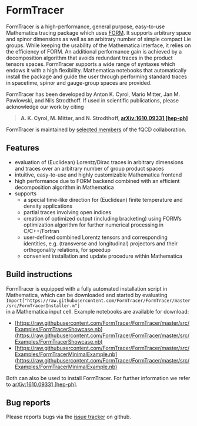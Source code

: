 # FormTracer
FormTracer is a high-performance, general purpose, easy-to-use Mathematica tracing package which uses [FORM](https://github.com/vermaseren/form). It supports arbitrary space
and spinor dimensions as well as an arbitrary number of simple compact Lie groups. While keeping the usability of the Mathematica interface, it
relies on the efficiency of FORM. An additional performance gain is achieved by a decomposition algorithm that avoids redundant traces in the product
tensors spaces. FormTracer supports a wide range of syntaxes which endows it with a high flexibility. Mathematica notebooks that automatically install
the package and guide the user through performing standard traces in spacetime, spinor and gauge-group spaces are provided.

FormTracer has been developed by Anton K. Cyrol, Mario Mitter, Jan M. Pawlowski, and Nils Strodthoff.
If used in scientific publications, please acknowledge our work by citing

> **A. K. Cyrol, M. Mitter, and N. Strodthoff, [arXiv:1610.09331 [hep-ph]](https://arxiv.org/abs/1610.09331)**

FormTracer is maintained by [selected members](https://github.com/orgs/FormTracer/people) of the fQCD collaboration.

## Features
* evaluation of (Euclidean) Lorentz/Dirac traces in arbitrary dimensions and traces over an arbitrary number of group product spaces
* intuitive, easy-to-use and highly customizable Mathematica frontend
* high performance due to FORM backend combined with an efficient decomposition algorithm in Mathematica
* supports
  * a special time-like direction for (Euclidean) finite temperature and density applications
  * partial traces involving open indices
  * creation of optimized output (including bracketing) using FORM’s optimization algorithm for further numerical processing in C/C++/Fortran
  * user-defined combined Lorentz tensors and corresponding identities, e.g. (transverse and longitudinal) projectors and their orthogonality relations, for speedup
  * convenient installation and update procedure within Mathematica

## Build instructions
FormTracer is equipped with a fully automated installation script in Mathematica, which can be downloaded and started by evaluating<br>
`Import["https://raw.githubusercontent.com/FormTracer/FormTracer/master/src/FormTracerInstaller.m"]`<br>
in a Mathematica input cell. Example notebooks are available for download:<br>
* [https://raw.githubusercontent.com/FormTracer/FormTracer/master/src/Examples/FormTracerShowcase.nb](https://raw.githubusercontent.com/FormTracer/FormTracer/master/src/Examples/FormTracerShowcase.nb)
* [https://raw.githubusercontent.com/FormTracer/FormTracer/master/src/Examples/FormTracerMinimalExample.nb](https://raw.githubusercontent.com/FormTracer/FormTracer/master/src/Examples/FormTracerMinimalExample.nb)

Both can also be used to install FormTracer. For further information we refer to  [arXiv:1610.09331 [hep-ph]](https://arxiv.org/abs/1610.09331).

## Bug reports
Please reports bugs via the [issue tracker](https://github.com/FormTracer/FormTracer/issues) on github.
